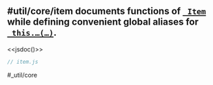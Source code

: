 #util/core/item documents functions of [`_Item`](https://mindbox.io/#MindPage/core/_Item) while defining convenient global aliases for [`_this.…(…)`](https://mindbox.io/#MindPage/core/properties/_this).
- 
<<jsdoc()>>

```js_removed:item.js
// item.js
```

#_util/core